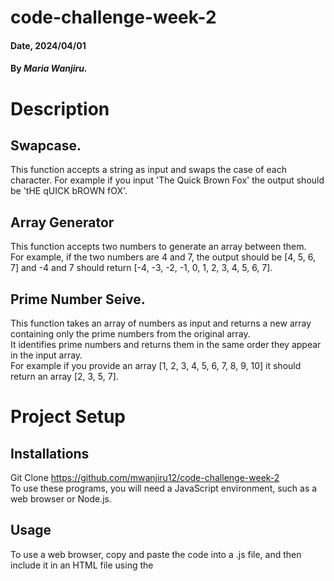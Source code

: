 # code-challenge-week-2

#### Date, 2024/04/01

#### By *Maria Wanjiru.*

# Description

 ## Swapcase.
This function accepts a string as input and swaps the case of each character. 
For example if you input 'The Quick Brown Fox' the output should be 'tHE qUICK bROWN fOX'.

## Array Generator
This function accepts two numbers to generate an array between them. 
<br />For example, if the two numbers are 4 and 7, the output should be [4, 5, 6, 7] and -4 and 7 should return [-4, -3, -2, -1, 0, 1, 2, 3, 4, 5, 6, 7].

## Prime Number Seive.
This function takes an array of numbers as input and returns a new array containing only the prime numbers from the original array. 
<br />It identifies prime numbers and returns them in the same order they appear in the input array.
<br />For example if you provide an array [1, 2, 3, 4, 5, 6, 7, 8, 9, 10] it should return an array [2, 3, 5, 7].
# Project Setup

## Installations
Git Clone https://github.com/mwanjiru12/code-challenge-week-2
<br />To use these programs, you will need a JavaScript environment, such as a web browser or Node.js.

## Usage
To use a web browser, copy and paste the code into a .js file, and then include it in an HTML file using the <script> tag. <br />
To use Node.js, install the Node.js runtime and ensure that you have Node.js version 10 or higher. 
<br /> Then, create a new directory and run npm init -y to create a new package.json file. Next, save the code to a .js file in the same directory, and run node <file>.js to execute the code.

## Technologies used
Github 
<br />Javascript

 ## Author
Maria Wanjiru
<br />https://github.com/mwanjiru12

## License
This project is licensed under the MIT License - see the LICENSE.md file for details
